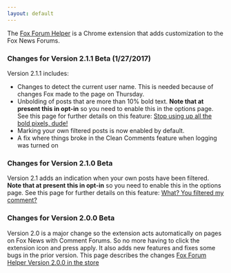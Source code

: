 ```yaml
---
layout: default
---
```


The [Fox Forum Helper](https://github.com/holly4/FoxForumExtension) is a Chrome extension that adds customization to the Fox News Forums. 

### Changes for Version 2.1.1 Beta (1/27/2017)
Version 2.1.1 includes:
- Changes to detect the current user name. This is needed because of changes Fox made to the page on Thursday.
- Unbolding of posts that are more than 10% bold text. **Note that at present this in opt-in** so you need to enable this in the options page. See this page
for further details on this feature: [Stop using up all the bold pixels, dude!](http://hollies.pw/2017/01/27/stop-using-up-all-the-bold-pixels-dude/)
- Marking your own filtered posts is now enabled by default.
- A fix where things broke in the Clean Comments feature when logging was turned on

### Changes for Version 2.1.0 Beta
Version 2.1 adds an indication when your own posts have been filtered. **Note that at present this in opt-in** so you need to enable this in the options page. See this page
for further details on this feature: [What? You filtered my comment?](http://hollies.pw/2017/01/22/what-you-filtered-my-comment/)

### Changes for Version 2.0.0 Beta
Version 2.0 is a major change so the extension acts automatically on pages on Fox News with Comment Forums. So no more having to click the 
extension icon and press apply. It also adds new features and fixes some bugs in the prior version. 
This page describes the changes [Fox Forum Helper Version 2.0.0 in the store](http://hollies.pw/2017/01/18/fox-forum-helper-version-2-0-0-in-the-store)
